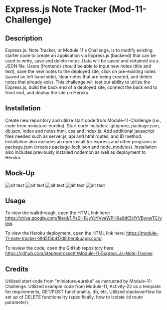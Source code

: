 # Express.js Note Tracker (Mod-11-Challenge)

## Description

Express.js: Note Tracker, or Module 11's Challenge, is to modify existing starter code to create an application via Express.js (backend) that can be used to write, save and delete notes. Data will be saved and obtained via a JSON file. Users (frontend) should be able to input new notes (title and text), save the new notes to the deployed site, click on pre-existing notes (saved on left hand side), clear notes that are being created, and delete notes that already exist. This challenge will test our ability to utilize the Express.js, build the back end of a deployed site, connect the back end to front end, and deploy the site on Heroku.

## Installation

Create new repository and utilize start code from Module-11-Challenge (i.e., code from miniature-eureka). Start code includes: .gitignore, package.json, db.json, index and notes html, css and index js. Add additional javascript files needed such as server.js, api and html routes, and ID method. Installation also includes an npm install for express and other programs in package.json (creates package-lock.json and node_modules). Installation also includes previously installed nodemon as well as deployment to Heroku.

## Mock-Up

![alt text](https://github.com/stephenrossetti/Module-11-Express.Js-Note-Tracker/blob/main/public/assets/images/Mockup1.png)
![alt text](https://github.com/stephenrossetti/Module-11-Express.Js-Note-Tracker/blob/main/public/assets/images/Mockup2.png)
![alt text](https://github.com/stephenrossetti/Module-11-Express.Js-Note-Tracker/blob/main/public/assets/images/Mockup3.png)
![alt text](https://github.com/stephenrossetti/Module-11-Express.Js-Note-Tracker/blob/main/public/assets/images/Mockup4.png)
![alt text](https://github.com/stephenrossetti/Module-11-Express.Js-Note-Tracker/blob/main/public/assets/images/Mockup5.png)

## Usage

To view the walkthrough, open the HTML link here: https://drive.google.com/file/d/1lPz0HPJyYcYVyeWPH6e9tK5HYVBynwTC/view.

To view the Heroku deployment, open the HTML link here: https://module-11-note-tracker-9fd5f5b417d9.herokuapp.com/.

To review the code, open the GitHub repository here: https://github.com/stephenrossetti/Module-11-Express.Js-Note-Tracker.

## Credits

Utilized start code from "miniature-eureka" as instructed by Module-11-Challenge.
Utilized example code from Module-11, Activity-22 as a template for requirements, GET/POST functionality, db, etc.
Utilized stackoverflow for set up of DELETE functionality (specifically, how to isolate :id route parameter).